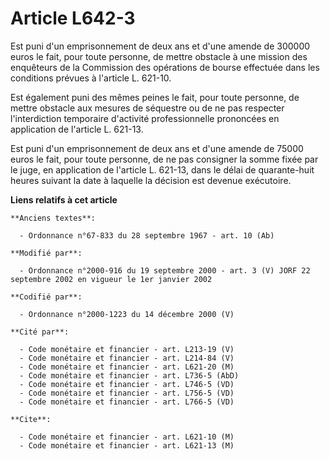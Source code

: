 # Article L642-3

Est puni d'un emprisonnement de deux ans et d'une amende de 300000 euros le fait, pour toute personne, de mettre obstacle à
une mission des enquêteurs de la Commission des opérations de bourse effectuée dans les conditions prévues à l'article L.
621-10.

Est également puni des mêmes peines le fait, pour toute personne, de mettre obstacle aux mesures de séquestre ou de ne pas
respecter l'interdiction temporaire d'activité professionnelle prononcées en application de l'article L. 621-13.

Est puni d'un emprisonnement de deux ans et d'une amende de 75000 euros le fait, pour toute personne, de ne pas consigner la
somme fixée par le juge, en application de l'article L. 621-13, dans le délai de quarante-huit heures suivant la date à
laquelle la décision est devenue exécutoire.

**Liens relatifs à cet article**

	**Anciens textes**:

	  - Ordonnance n°67-833 du 28 septembre 1967 - art. 10 (Ab)

	**Modifié par**:

	  - Ordonnance n°2000-916 du 19 septembre 2000 - art. 3 (V) JORF 22 septembre 2002 en vigueur le 1er janvier 2002

	**Codifié par**:

	  - Ordonnance n°2000-1223 du 14 décembre 2000 (V)

	**Cité par**:

	  - Code monétaire et financier - art. L213-19 (V)
	  - Code monétaire et financier - art. L214-84 (V)
	  - Code monétaire et financier - art. L621-20 (M)
	  - Code monétaire et financier - art. L736-5 (AbD)
	  - Code monétaire et financier - art. L746-5 (VD)
	  - Code monétaire et financier - art. L756-5 (VD)
	  - Code monétaire et financier - art. L766-5 (VD)

	**Cite**:

	  - Code monétaire et financier - art. L621-10 (M)
	  - Code monétaire et financier - art. L621-13 (M)
